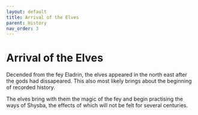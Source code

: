```yaml
---
layout: default
title: Arrival of the Elves
parent: History
nav_order: 3
---
```


# Arrival of the Elves

Decended from the fey Eladrin, the elves appeared in the north east after the gods had dissapeared. This also most likely brings about the beginning of recorded history.

The elves bring with them the magic of the fey and begin practising the ways of Shysba, the effects of which will not be felt for several centuries.